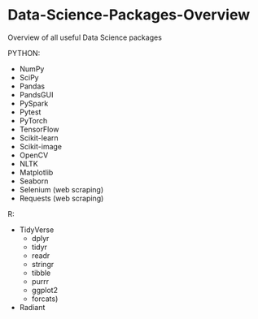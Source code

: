 # Data-Science-Packages-Overview
Overview of all useful Data Science packages

PYTHON:

- NumPy
- SciPy
- Pandas
- PandsGUI
- PySpark
- Pytest
- PyTorch
- TensorFlow
- Scikit-learn
- Scikit-image
- OpenCV
- NLTK
- Matplotlib
- Seaborn
- Selenium (web scraping)
- Requests (web scraping)

R:
- TidyVerse 
  - dplyr
  - tidyr
  - readr
  - stringr
  - tibble
  - purrr
  - ggplot2
  - forcats)
- Radiant
